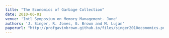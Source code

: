 ```yaml
---
title: "The Economics of Garbage Collection"
date: 2010-06-01
venue: 'Intl Symposium on Memory Management. June'
authors: 'J. Singer, R. Jones, G. Brown and M. Lujan'
paperurl: "http://profgavinbrown.github.io/files/singer2010economics.pdf"
---
```

